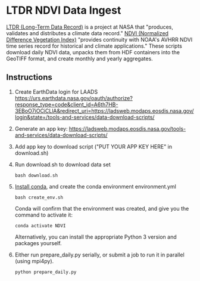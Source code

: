 # LTDR NDVI Data Ingest

[LTDR (Long-Term Data Record)](https://ladsweb.modaps.eosdis.nasa.gov/missions-and-measurements/applications/ltdr/) is a project at NASA that "produces, validates and distributes a climate data record." [NDVI (Normalized Difference Vegetation Index)](https://modis-land.gsfc.nasa.gov/vi.html) "provides continuity with NOAA's AVHRR NDVI time series record for historical and climate applications."
These scripts download daily NDVI data, unpacks them from HDF containers into the GeoTIFF format, and create monthly and yearly aggregates.

## Instructions

1. Create EarthData login for LAADS
https://urs.earthdata.nasa.gov/oauth/authorize?response_type=code&client_id=A6th7HB-3EBoO7iOCiCLlA&redirect_uri=https://ladsweb.modaps.eosdis.nasa.gov/login&state=/tools-and-services/data-download-scripts/

2. Generate an app key:
https://ladsweb.modaps.eosdis.nasa.gov/tools-and-services/data-download-scripts/

3. Add app key to download script ("PUT YOUR APP KEY HERE" in download.sh)

4. Run download.sh to download data set
   ```
   bash download.sh
   ```
5. [Install conda](https://docs.conda.io/projects/conda/en/latest/user-guide/install/index.html), and create the conda environment environment.yml
   ```
   bash create_env.sh
   ```
   Conda will confirm that the environment was created, and give you the command to activate it:
   ```
   conda activate NDVI
   ```
   Alternatively, you can install the appropriate Python 3 version and packages yourself.

6. Either run prepare_daily.py serially, or submit a job to run it in parallel (using mpi4py).
   ```
   python prepare_daily.py
   ```
